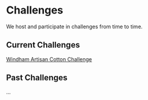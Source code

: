 # Challenges

We host and participate in challenges from time to time.

## Current Challenges

[Windham Artisan Cotton Challenge](https://github.com/KikisQuilts/LVMQG_Public/blob/main/challenges/WindhamArtisanCottonChallenge.md)

## Past Challenges

...